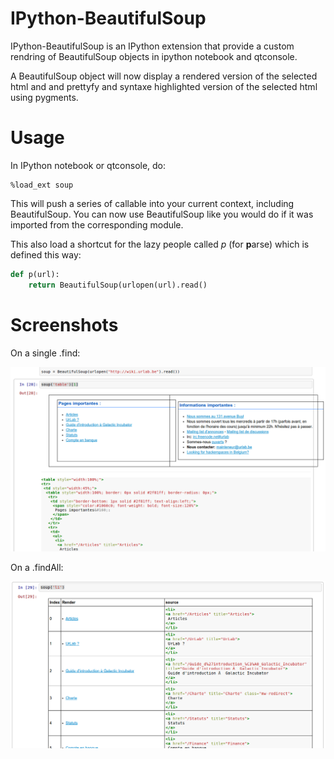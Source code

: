 IPython-BeautifulSoup
=====================

IPython-BeautifulSoup is an IPython extension that provide a custom rendring of
BeautifulSoup objects in ipython notebook and qtconsole.

A BeautifulSoup object will now display a rendered version of the selected html
and and prettyfy and syntaxe highlighted version of the selected html using
pygments.

Usage
=====

In IPython notebook or qtconsole, do:

    %load_ext soup

This will push a series of callable into your current context, including
BeautifulSoup. You can now use BeautifulSoup like you would do if it was
imported from the corresponding module.

This also load a shortcut for the lazy people called *p* (for **p**arse) which is defined this
way:

```python
def p(url):
    return BeautifulSoup(urlopen(url).read()
```

Screenshots
===========

On a single .find:

![1](1.png)

On a .findAll:

![2](2.png)
